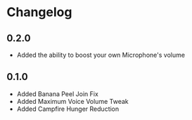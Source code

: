 # Changelog

## 0.2.0

- Added the ability to boost your own Microphone's volume

## 0.1.0

- Added Banana Peel Join Fix
- Added Maximum Voice Volume Tweak
- Added Campfire Hunger Reduction
